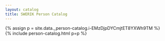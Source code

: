 ```yaml
---
layout: catalog
title: SWERIK Person Catalog
---
```

{% assign p = site.data._person-catalog.i-EMzDjpDYCmjtET8YXWh9TM %}
{% include person-catalog.html p=p %}

